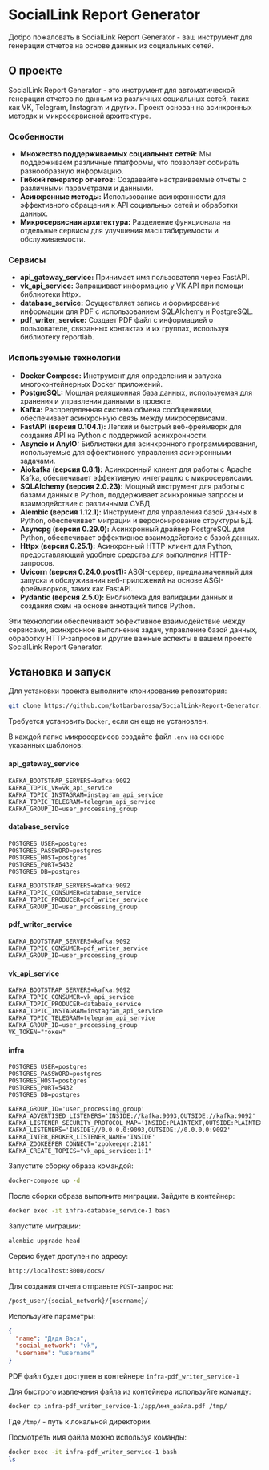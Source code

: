 # SocialLink Report Generator

Добро пожаловать в SocialLink Report Generator - ваш инструмент для генерации отчетов на основе данных из социальных сетей.

## О проекте

SocialLink Report Generator - это инструмент для автоматической генерации отчетов по данным из различных социальных сетей, таких как VK, Telegram, Instagram и других. Проект основан на асинхронных методах и микросервисной архитектуре.

### Особенности

- **Множество поддерживаемых социальных сетей:** Мы поддерживаем различные платформы, что позволяет собирать разнообразную информацию.
- **Гибкий генератор отчетов:** Создавайте настраиваемые отчеты с различными параметрами и данными.
- **Асинхронные методы:** Использование асинхронности для эффективного обращения к API социальных сетей и обработки данных.
- **Микросервисная архитектура:** Разделение функционала на отдельные сервисы для улучшения масштабируемости и обслуживаемости.

### Сервисы

- **api_gateway_service:** Принимает имя пользователя через FastAPI.
- **vk_api_service:** Запрашивает информацию у VK API при помощи библиотеки httpx.
- **database_service:** Осуществляет запись и формирование информации для PDF с использованием SQLAlchemy и PostgreSQL.
- **pdf_writer_service:** Создает PDF файл с информацией о пользователе, связанных контактах и их группах, используя библиотеку reportlab.

### Используемые технологии

- **Docker Compose:** Инструмент для определения и запуска многоконтейнерных Docker приложений.
- **PostgreSQL:** Мощная реляционная база данных, используемая для хранения и управления данными в проекте.
- **Kafka:** Распределенная система обмена сообщениями, обеспечивает асинхронную связь между микросервисами.
- **FastAPI (версия 0.104.1):** Легкий и быстрый веб-фреймворк для создания API на Python с поддержкой асинхронности.
- **Asyncio и AnyIO:** Библиотеки для асинхронного программирования, используемые для эффективного управления асинхронными задачами.
- **Aiokafka (версия 0.8.1):** Асинхронный клиент для работы с Apache Kafka, обеспечивает эффективную интеграцию с микросервисами.
- **SQLAlchemy (версия 2.0.23):** Мощный инструмент для работы с базами данных в Python, поддерживает асинхронные запросы и взаимодействие с различными СУБД.
- **Alembic (версия 1.12.1):** Инструмент для управления базой данных в Python, обеспечивает миграции и версионирование структуры БД.
- **Asyncpg (версия 0.29.0):** Асинхронный драйвер PostgreSQL для Python, обеспечивает эффективное взаимодействие с базой данных.
- **Httpx (версия 0.25.1):** Асинхронный HTTP-клиент для Python, предоставляющий удобные средства для выполнения HTTP-запросов.
- **Uvicorn (версия 0.24.0.post1):** ASGI-сервер, предназначенный для запуска и обслуживания веб-приложений на основе ASGI-фреймворков, таких как FastAPI.
- **Pydantic (версия 2.5.0):** Библиотека для валидации данных и создания схем на основе аннотаций типов Python.

Эти технологии обеспечивают эффективное взаимодействие между сервисами, асинхронное выполнение задач, управление базой данных, обработку HTTP-запросов и другие важные аспекты в вашем проекте SocialLink Report Generator.

## Установка и запуск
Для установки проекта выполните клонирование репозитория:

```bash
git clone https://github.com/kotbarbarossa/SocialLink-Report-Generator.git
```

Требуется установить ```Docker```, если он еще не установлен.

В каждой папке микросервисов создайте файл ```.env``` на основе указанных шаблонов:

####  api_gateway_service

```plaintext
KAFKA_BOOTSTRAP_SERVERS=kafka:9092
KAFKA_TOPIC_VK=vk_api_service
KAFKA_TOPIC_INSTAGRAM=instagram_api_service
KAFKA_TOPIC_TELEGRAM=telegram_api_service
KAFKA_GROUP_ID=user_processing_group
```

####  database_service

```plaintext
POSTGRES_USER=postgres
POSTGRES_PASSWORD=postgres
POSTGRES_HOST=postgres
POSTGRES_PORT=5432
POSTGRES_DB=postgres

KAFKA_BOOTSTRAP_SERVERS=kafka:9092
KAFKA_TOPIC_CONSUMER=database_service
KAFKA_TOPIC_PRODUCER=pdf_writer_service
KAFKA_GROUP_ID=user_processing_group
```

####  pdf_writer_service

```plaintext
KAFKA_BOOTSTRAP_SERVERS=kafka:9092
KAFKA_TOPIC_CONSUMER=pdf_writer_service
KAFKA_GROUP_ID=user_processing_group
```

####  vk_api_service

```plaintext
KAFKA_BOOTSTRAP_SERVERS=kafka:9092
KAFKA_TOPIC_CONSUMER=vk_api_service
KAFKA_TOPIC_PRODUCER=database_service
KAFKA_TOPIC_INSTAGRAM=instagram_api_service
KAFKA_TOPIC_TELEGRAM=telegram_api_service
KAFKA_GROUP_ID=user_processing_group
VK_TOKEN="токен"
```

####  infra

```plaintext
POSTGRES_USER=postgres
POSTGRES_PASSWORD=postgres
POSTGRES_HOST=postgres
POSTGRES_PORT=5432
POSTGRES_DB=postgres

KAFKA_GROUP_ID='user_processing_group'
KAFKA_ADVERTISED_LISTENERS='INSIDE://kafka:9093,OUTSIDE://kafka:9092'
KAFKA_LISTENER_SECURITY_PROTOCOL_MAP='INSIDE:PLAINTEXT,OUTSIDE:PLAINTEXT'
KAFKA_LISTENERS='INSIDE://0.0.0.0:9093,OUTSIDE://0.0.0.0:9092'
KAFKA_INTER_BROKER_LISTENER_NAME='INSIDE'
KAFKA_ZOOKEEPER_CONNECT='zookeeper:2181'
KAFKA_CREATE_TOPICS="vk_api_service:1:1"
```

Запустите сборку образа командой:

```bash
docker-compose up -d
```

После сборки образа выполните миграции. Зайдите в контейнер:

```bash
docker exec -it infra-database_service-1 bash
```

Запустите миграции:

```bash
alembic upgrade head
```

Сервис будет доступен по адресу:

```bash
http://localhost:8000/docs/
```

Для создания отчета отправьте ```POST```-запрос на:

```bash
/post_user/{social_network}/{username}/
```

Используйте параметры:

```json
{
  "name": "Дядя Вася",
  "social_network": "vk",
  "username": "username"
}
```

PDF файл будет доступен в контейнере ```infra-pdf_writer_service-1```

Для быстрого извлечения файла из контейнера используйте команду:

```bash
docker cp infra-pdf_writer_service-1:/app/имя_файла.pdf /tmp/
```

Где ```/tmp/``` - путь к локальной директории.

Посмотреть имя файла можно используя команды:

```bash
docker exec -it infra-pdf_writer_service-1 bash
ls
```